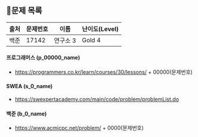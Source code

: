 ## 🐳문제 목록

  


| 출처  | 문제번호  | 이름           | 난이도(Level) |
|-----|-------|--------------|------------|
| 백준  | 17142 | 연구소 3        | Gold 4     |  





#### 프로그래머스 (p_00000_name)

- https://programmers.co.kr/learn/courses/30/lessons/ + 00000(문제번호)

#### SWEA (s_0_name)

- https://swexpertacademy.com/main/code/problem/problemList.do

#### 백준 (b_0_name)

- https://www.acmicpc.net/problem/ + 0000(문제번호)

